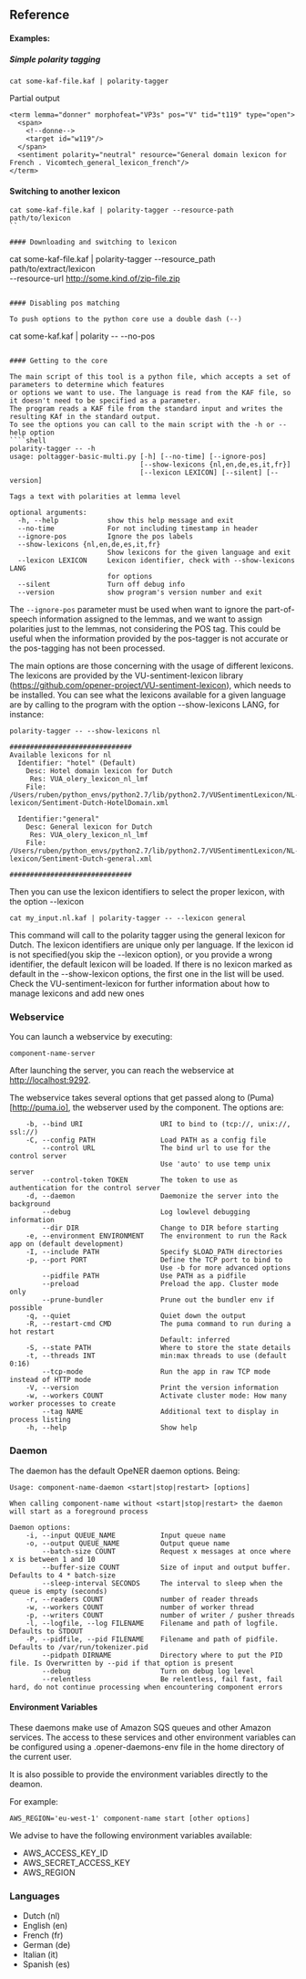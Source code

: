 ## Reference

#### Examples:

##### Simple polarity tagging

```
cat some-kaf-file.kaf | polarity-tagger
```

Partial output
```
<term lemma="donner" morphofeat="VP3s" pos="V" tid="t119" type="open">
  <span>
    <!--donne-->
    <target id="w119"/>
  </span>
  <sentiment polarity="neutral" resource="General domain lexicon for French . Vicomtech_general_lexicon_french"/>
</term>
```

#### Switching to another lexicon

```
cat some-kaf-file.kaf | polarity-tagger --resource-path path/to/lexicon
``

#### Downloading and switching to lexicon

```
cat some-kaf-file.kaf | polarity-tagger --resource_path path/to/extract/lexicon \
  --resource-url http://some.kind.of/zip-file.zip
```

#### Disabling pos matching

To push options to the python core use a double dash (--)

```
cat some-kaf.kaf | polarity -- --no-pos
```

#### Getting to the core

The main script of this tool is a python file, which accepts a set of parameters to determine which features
or options we want to use. The language is read from the KAF file, so it doesn't need to be specified as a parameter.
The program reads a KAF file from the standard input and writes the resulting KAf in the standard output.
To see the options you can call to the main script with the -h or --help option
````shell
polarity-tagger -- -h
usage: poltagger-basic-multi.py [-h] [--no-time] [--ignore-pos]
                                [--show-lexicons {nl,en,de,es,it,fr}]
                                [--lexicon LEXICON] [--silent] [--version]

Tags a text with polarities at lemma level

optional arguments:
  -h, --help            show this help message and exit
  --no-time             For not including timestamp in header
  --ignore-pos          Ignore the pos labels
  --show-lexicons {nl,en,de,es,it,fr}
                        Show lexicons for the given language and exit
  --lexicon LEXICON     Lexicon identifier, check with --show-lexicons LANG
                        for options
  --silent              Turn off debug info
  --version             show program's version number and exit
````

The `--ignore-pos` parameter must be used when want to ignore the part-of-speech information assigned to the lemmas, and we want to assign polarities
just to the lemmas, not considering the POS tag. This could be useful when the information provided by the pos-tagger is not accurate or the pos-tagging
has not been processed.

The main options are those concerning with the usage of different lexicons. The lexicons are provided by the
VU-sentiment-lexicon library (https://github.com/opener-project/VU-sentiment-lexicon), which needs to be installed.
You can see what the lexicons available for a given language are by calling to the program with the option --show-lexicons LANG,
for instance:
````shell
polarity-tagger -- --show-lexicons nl

##############################
Available lexicons for nl
  Identifier: "hotel" (Default)
    Desc: Hotel domain lexicon for Dutch
     Res: VUA_olery_lexicon_nl_lmf
    File: /Users/ruben/python_envs/python2.7/lib/python2.7/VUSentimentLexicon/NL-lexicon/Sentiment-Dutch-HotelDomain.xml

  Identifier:"general"
    Desc: General lexicon for Dutch
     Res: VUA_olery_lexicon_nl_lmf
    File: /Users/ruben/python_envs/python2.7/lib/python2.7/VUSentimentLexicon/NL-lexicon/Sentiment-Dutch-general.xml

##############################
````

Then you can use the lexicon identifiers to select the proper lexicon, with the option --lexicon
````shell
cat my_input.nl.kaf | polarity-tagger -- --lexicon general
````

This command will call to the polarity tagger using the general lexicon for Dutch. The lexicon identifiers are unique only per language.
If the lexicon id is not specified(you skip the --lexicon option), or you provide a wrong identifier, the default lexicon will be loaded.
If there is no lexicon marked as default in the --show-lexicon options, the first one in the list will be used. Check the VU-sentiment-lexicon
for further information about how to manage lexicons and add new ones

### Webservice

You can launch a webservice by executing:

```
component-name-server
```

After launching the server, you can reach the webservice at
<http://localhost:9292>.

The webservice takes several options that get passed along to (Puma)[http://puma.io], the
webserver used by the component. The options are:

```
    -b, --bind URI                   URI to bind to (tcp://, unix://, ssl://)
    -C, --config PATH                Load PATH as a config file
        --control URL                The bind url to use for the control server
                                     Use 'auto' to use temp unix server
        --control-token TOKEN        The token to use as authentication for the control server
    -d, --daemon                     Daemonize the server into the background
        --debug                      Log lowlevel debugging information
        --dir DIR                    Change to DIR before starting
    -e, --environment ENVIRONMENT    The environment to run the Rack app on (default development)
    -I, --include PATH               Specify $LOAD_PATH directories
    -p, --port PORT                  Define the TCP port to bind to
                                     Use -b for more advanced options
        --pidfile PATH               Use PATH as a pidfile
        --preload                    Preload the app. Cluster mode only
        --prune-bundler              Prune out the bundler env if possible
    -q, --quiet                      Quiet down the output
    -R, --restart-cmd CMD            The puma command to run during a hot restart
                                     Default: inferred
    -S, --state PATH                 Where to store the state details
    -t, --threads INT                min:max threads to use (default 0:16)
        --tcp-mode                   Run the app in raw TCP mode instead of HTTP mode
    -V, --version                    Print the version information
    -w, --workers COUNT              Activate cluster mode: How many worker processes to create
        --tag NAME                   Additional text to display in process listing
    -h, --help                       Show help
```


### Daemon

The daemon has the default OpeNER daemon options. Being:

```
Usage: component-name-daemon <start|stop|restart> [options]

When calling component-name without <start|stop|restart> the daemon will start as a foreground process

Daemon options:
    -i, --input QUEUE_NAME           Input queue name
    -o, --output QUEUE_NAME          Output queue name
        --batch-size COUNT           Request x messages at once where x is between 1 and 10
        --buffer-size COUNT          Size of input and output buffer. Defaults to 4 * batch-size
        --sleep-interval SECONDS     The interval to sleep when the queue is empty (seconds)
    -r, --readers COUNT              number of reader threads
    -w, --workers COUNT              number of worker thread
    -p, --writers COUNT              number of writer / pusher threads
    -l, --logfile, --log FILENAME    Filename and path of logfile. Defaults to STDOUT
    -P, --pidfile, --pid FILENAME    Filename and path of pidfile. Defaults to /var/run/tokenizer.pid
        --pidpath DIRNAME            Directory where to put the PID file. Is Overwritten by --pid if that option is present
        --debug                      Turn on debug log level
        --relentless                 Be relentless, fail fast, fail hard, do not continue processing when encountering component errors
```

#### Environment Variables

These daemons make use of Amazon SQS queues and other Amazon services.
The access to these services and other environment variables can be configured
using a .opener-daemons-env file in the home directory of the current user.

It is also possible to provide the environment variables directly to the deamon.

For example:

```
AWS_REGION='eu-west-1' component-name start [other options]
```

We advise to have the following environment variables available:

* AWS_ACCESS_KEY_ID
* AWS_SECRET_ACCESS_KEY
* AWS_REGION

### Languages

* Dutch (nl)
* English (en)
* French (fr)
* German (de)
* Italian (it)
* Spanish (es)

